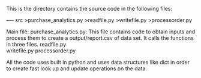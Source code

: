 This is the directory contains the source code in the following files:

── src  >purchase_analytics.py
        >readfile.py
        >writefile.py
        >processorder.py

Main file: 
purchase_analytics.py: This file contains code to obtain inputs and process them to create a output/report.csv of data set.
It calls the functions in three files.
readfile.py  
writefile.py
processorder.py

All the code uses built in python and uses data structures like dict in order to create fast look up and update operations on the data.
